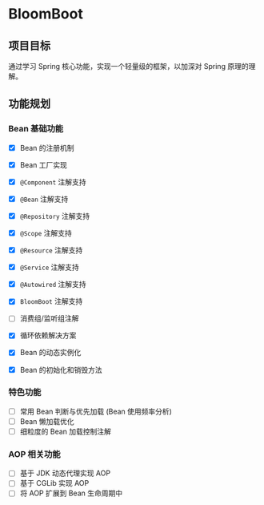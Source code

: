 # BloomBoot

## 项目目标

通过学习 Spring 核心功能，实现一个轻量级的框架，以加深对 Spring 原理的理解。

## 功能规划

### Bean 基础功能
- [x] Bean 的注册机制
- [x] Bean 工厂实现

- [x] `@Component` 注解支持
- [x] `@Bean` 注解支持
- [x] `@Repository` 注解支持
- [x] `@Scope` 注解支持
- [x] `@Resource` 注解支持
- [x] `@Service` 注解支持
- [x] `@Autowired` 注解支持
- [x] `BloomBoot` 注解支持
- [ ] 消费组/监听组注解
- [x] 循环依赖解决方案
- [x] Bean 的动态实例化
- [x] Bean 的初始化和销毁方法

### 特色功能
- [ ] 常用 Bean 判断与优先加载 (Bean 使用频率分析)
- [ ] Bean 懒加载优化
- [ ] 细粒度的 Bean 加载控制注解

### AOP 相关功能
- [ ] 基于 JDK 动态代理实现 AOP
- [ ] 基于 CGLib 实现 AOP
- [ ] 将 AOP 扩展到 Bean 生命周期中
